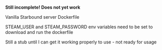 **Still incomplete! Does not yet work**

Vanilla Starbound server Dockerfile

STEAM_USER and STEAM_PASSWORD env variables need to be set to download and run the dockerfile

Still a stub until I can get it working properly to use - not ready for usage